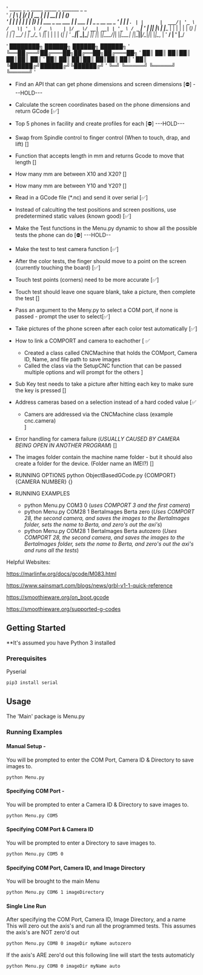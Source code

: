 '     _____ _   _  _____   _____  _                        _______        _   _             
'    / ____| \ | |/ ____| |  __ \| |                      |__   __|      | | (_)            
'   | |    |  \| | |      | |__) | |__   ___  _ __   ___     | | ___  ___| |_ _ _ __   __ _ 
'   | |    | . ` | |      |  ___/| '_ \ / _ \| '_ \ / _ \    | |/ _ \/ __| __| | '_ \ / _` |
'   | |____| |\  | |____  | |    | | | | (_) | | | |  __/    | |  __/\__ \ |_| | | | | (_| |
'    \_____|_| \_|\_____| |_|    |_| |_|\___/|_| |_|\___|    |_|\___||___/\__|_|_| |_|\__, |
'                                                                                      __/ |
'                                                                                     |___/ 



'  ████████╗ ██████╗ ██████╗  ██████╗ 
'  ╚══██╔══╝██╔═══██╗██╔══██╗██╔═══██╗
'     ██║   ██║   ██║██║  ██║██║   ██║
'     ██║   ██║   ██║██║  ██║██║   ██║
'     ██║   ╚██████╔╝██████╔╝╚██████╔╝
'     ╚═╝    ╚═════╝ ╚═════╝  ╚═════╝ 
'                                     
- Find an API that can get phone dimensions and screen dimensions [⛔] ---HOLD---
- Calculate the screen coordinates based on the phone dimensions and return GCode [✅]
- Top 5 phones in facility and create profiles for each [⛔] ---HOLD---
- Swap from Spindle control to finger control (When to touch, drap, and lift) []
- Function that accepts length in mm and returns Gcode to move that length []
- How many mm are between X10 and X20? []
- How many mm are between Y10 and Y20? []
- Read in a GCode file (*.nc) and send it over serial [✅] 
- Instead of calculting the test positions and screen positions, use predetermined static values (known good) [✅]
- Make the Test functions in the Menu.py dynamic to show all the possible tests the phone can do [⛔] ---HOLD--
- Make the test to test camera function [✅]
- After the color tests, the finger should move to a point on the screen (currently touching the board) [✅]
- Touch test points (corners) need to be more accurate [✅]
- Touch test should leave one square blank, take a picture, then complete the test []
- Pass an argument to the Meny.py to select a COM port, if none is passed - prompt the user to select[✅]
- Take pictures of the phone screen after each color test automatically [✅]
- How to link a COMPORT and camera to eachother [ ✅
    - Created a class called CNCMachine that holds the COMport, Camera ID, Name, and file path to save images
    - Called the class via the SetupCNC function that can be passed multiple options and will prompt for the others
    ]
- Sub Key test needs to take a picture after hitting each key to make sure the key is pressed []
- Address cameras based on a selection instead of a hard coded value [✅
    - Camers are addressed via the CNCMachine class (example cnc.camera)  
    ]
- Error handling for camera failure (*USUALLY CAUSED BY CAMERA BEING OPEN IN ANOTHER PROGRAM*) []
- The images folder contain the machine name folder - but it should also create a folder for the device. (Folder name an IMEI?) []


- RUNNING OPTIONS python ObjectBasedGCode.py {COMPORT} {CAMERA NUMBER} {}
- RUNNING EXAMPLES
    - python Menu.py COM3 0 (*uses COMPORT 3 and the first camera*)
    - python Menu.py COM28 1 BertaImages Berta zero (*Uses COMPORT 28, the second camera, and saves the images to the BertaImages folder, sets the name to Berta, and zero's out the axi's*)
    - python Menu.py COM28 1 BertaImages Berta autozero (*Uses COMPORT 28, the second camera, and saves the images to the BertaImages folder, sets the name to Berta, and zero's out the axi's and runs all the tests*)




Helpful Websites:

https://marlinfw.org/docs/gcode/M083.html

https://www.sainsmart.com/blogs/news/grbl-v1-1-quick-reference

https://smoothieware.org/on_boot.gcode

https://smoothieware.org/supported-g-codes


<!-- GETTING STARTED -->
## Getting Started
**It's assumed you have Python 3 installed
### Prerequisites

Pyserial
```sh
pip3 install serial
```

## Usage
The 'Main' package is Menu.py
### Running Examples
#### Manual Setup -  
You will be prompted to enter the COM Port, Camera ID & Directory to save images to.
```sh
python Menu.py
```
#### Specifying COM Port - 
You will be prompted to enter a Camera ID & Directory to save images to.
```sh
python Menu.py COM5
```

#### Specifying COM Port & Camera ID
You will be prompted to enter a Directory to save images to.
```sh
python Menu.py COM5 0
```

#### Specifying COM Port, Camera ID, and Image Directory
You will be brought to the main Menu
```sh
python Menu.py COM6 1 imageDirectory
```
#### Single Line Run
After specifying the COM Port, Camera ID, Image Directory, and a name
This will zero out the axis's and run all the programmed tests.
This assumes the axis's are NOT zero'd out
```sh
python Menu.py COM8 0 imageDir myName autozero
```
If the axis's ARE zero'd out this following line will start the tests automaticly
```sh
python Menu.py COM8 0 imageDir myName auto
```
